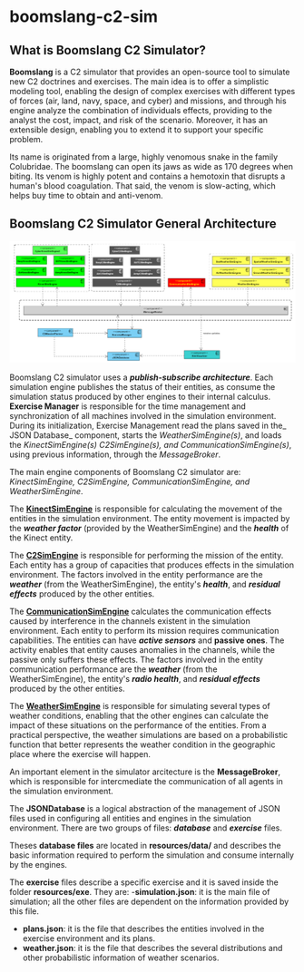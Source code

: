 # boomslang-c2-sim


<h2> What is Boomslang C2 Simulator? </h2>

**Boomslang** is a C2 simulator that provides an open-source tool to simulate new C2 doctrines and exercises. The main idea is to offer a simplistic modeling tool, enabling the design of complex exercises with different types of forces (air, land, navy, space, and cyber) and missions, and through his engine analyze the combination of individuals effects, providing to the analyst the cost, impact, and risk of the scenario. Moreover, it has an extensible design, enabling you to extend it to support your specific problem.

Its name is originated from a large, highly venomous snake in the family Colubridae. The boomslang can open its jaws as wide as 170 degrees when biting. Its venom is highly potent and contains a hemotoxin that disrupts a human's blood coagulation. That said, the venom is slow-acting, which helps buy time to obtain and anti-venom.

<h2> Boomslang C2 Simulator General Architecture</h2>

<a href="resources/img/boomslang_architecture_n.png">![Logo](resources/img/boomslang_architecture_n.png)</a>

Boomslang C2 simulator uses a **_publish-subscribe architecture_**. Each simulation engine publishes the status of their entities, as consume the simulation status produced by other engines to their internal calculus. **Exercise Manager** is responsible for the time management and synchronization of all machines involved in the simulation environment. During its initialization, Exercise Management read the plans saved in the_ JSON Database_ component, starts the _WeatherSimEngine(s)_, and loads the _KinectSimEngine(s) C2SimEngine(s), and CommunicationSimEngine(s)_, using previous information, through the _MessageBroker_.

The main engine components of Boomslang C2 simulator are: _KinectSimEngine, C2SimEngine, CommunicationSimEngine, and WeatherSimEngine_. 

The <a href="md/kinect-engine.md">**KinectSimEngine**</a> is responsible for calculating the movement of the entities in the simulation environment. The entity movement is impacted by the **_weather factor_** (provided by the WeatherSimEngine) and the **_health_** of the Kinect entity.

The <a href="md/c2-engine.md">**C2SimEngine**</a> is responsible for performing the mission of the entity. Each entity has a group of capacities that produces effects in the simulation environment. The factors involved in the entity performance are the **_weather_** (from the WeatherSimEngine), the entity's **_health_**, and **_residual effects_** produced by the other entities.

The <a href="md/comm-engine.md">**CommunicationSimEngine**</a> calculates the communication effects caused by interference in the channels existent in the simulation environment. Each entity to perform its mission requires communication capabilities. The entities can have **_active sensors_** and **passive ones**. The activity enables that entity causes anomalies in the channels, while the passive only suffers these effects.  The factors involved in the entity communication performance are the **_weather_** (from the WeatherSimEngine), the entity's **_radio health_**, and **_residual effects_** produced by the other entities.

The <a href="md/weather-engine.md">**WeatherSimEngine**</a>  is responsible for simulating several types of weather conditions, enabling that the other engines can calculate the impact of these situations on the performance of the entities.  From a practical perspective, the weather simulations are based on a probabilistic function that better represents the weather condition in the geographic place where the exercise will happen.

An important element in the simulator arcitecture is the **MessageBroker**, which is responsible for intercmediate the communication of all agents in the simulation environment.

The **JSONDatabase** is a logical abstraction of the management of JSON files used in configuring all entities and engines in the simulation environment. There are two groups of files: **_database_** and **_exercise_** files. 

Theses **database files** are located in **resources/data/** and describes the basic information required to perform the simulation and consume internally by the engines. 

The **exercise** files describe a specific exercise and it is saved inside the folder **resources/exe**. They are:
-**simulation.json**: it is the main file of simulation; all the other files are dependent on the information provided by this file.
- **plans.json**: it is the file that describes the entities involved in the exercise environment and its plans.
- **weather.json**: it is the file that describes the several distributions and other probabilistic information of weather scenarios.












